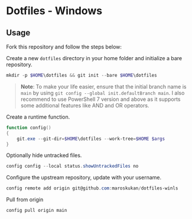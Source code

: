 # Dotfiles - Windows

## Usage

Fork this repository and follow the steps below:

Create a new `dotfiles` directory in your home folder and initialize a bare repository.

```powershell
mkdir -p $HOME\dotfiles && git init --bare $HOME\dotfiles
```

> **Note**: To make your life easier, ensure that the initial branch name is `main` by using `git config --global init.defaultBranch main`. I also recommend to use PowerShell 7 version and above as it supports some additional features like AND and OR operators.

Create a runtime function.

```powershell
function config()
{
    git.exe --git-dir=$HOME\dotfiles --work-tree=$HOME $args
}
```

Optionally hide untracked files.

```powershell
config config --local status.showUntrackedFiles no
```

Configure the upstream repository, update with your username.

```powershell
config remote add origin git@github.com:maroskukan/dotfiles-winls
```

Pull from origin

```powershell
config pull origin main
```